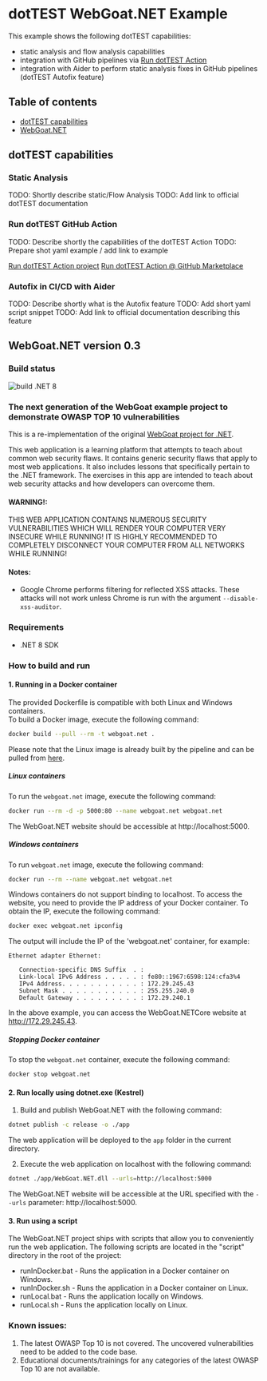 # dotTEST WebGoat.NET Example

This example shows the following dotTEST capabilities:

- static analysis and flow analysis capabilities
- integration with GitHub pipelines via [Run dotTEST Action](https://github.com/parasoft/run-dottest-action)
- integration with Aider to perform static analysis fixes in GitHub pipelines (dotTEST Autofix feature)

## Table of contents

- [dotTEST capabilities](#dotTEST-capabilities)
- [WebGoat.NET](#WebGoat.NET-version-0.3)

## dotTEST capabilities

### Static Analysis

TODO: Shortly describe static/Flow Analysis
TODO: Add link to official dotTEST documentation 

### Run dotTEST GitHub Action

TODO: Describe shortly the capabilities of the dotTEST Action
TODO: Prepare shot yaml example / add link to example

[Run dotTEST Action project](https://github.com/parasoft/run-dottest-action)
[Run dotTEST Action @ GitHub Marketplace](https://github.com/marketplace/actions/run-parasoft-dottest)


### Autofix in CI/CD with Aider

TODO: Describe shortly what is the Autofix feature
TODO: Add short yaml script snippet
TODO: Add link to official documentation describing this feature

## WebGoat.NET version 0.3

### Build status

![build .NET 8](https://github.com/tobyash86/WebGoat.NET/workflows/build%20.NET%208/badge.svg)

### The next generation of the WebGoat example project to demonstrate OWASP TOP 10 vulnerabilities

This is a re-implementation of the original [WebGoat project for .NET](https://github.com/rappayne/WebGoat.NET).

This web application is a learning platform that attempts to teach about
common web security flaws. It contains generic security flaws that apply to
most web applications. It also includes lessons that specifically pertain to
the .NET framework. The exercises in this app are intended to teach about 
web security attacks and how developers can overcome them.

#### WARNING!: 
THIS WEB APPLICATION CONTAINS NUMEROUS SECURITY VULNERABILITIES 
WHICH WILL RENDER YOUR COMPUTER VERY INSECURE WHILE RUNNING! IT IS HIGHLY
RECOMMENDED TO COMPLETELY DISCONNECT YOUR COMPUTER FROM ALL NETWORKS WHILE
RUNNING!

#### Notes:
 - Google Chrome performs filtering for reflected XSS attacks. These attacks
   will not work unless Chrome is run with the argument 
   `--disable-xss-auditor`.

### Requirements
- .NET 8 SDK

### How to build and run

#### 1. Running in a Docker container

The provided Dockerfile is compatible with both Linux and Windows containers.  
To build a Docker image, execute the following command:

```sh
docker build --pull --rm -t webgoat.net .
```

Please note that the Linux image is already built by the pipeline and can be pulled from [here](https://github.com/users/tobyash86/packages?repo_name=WebGoat.NET).

##### Linux containers

To run the `webgoat.net` image, execute the following command:

```sh
docker run --rm -d -p 5000:80 --name webgoat.net webgoat.net
```

The WebGoat.NET website should be accessible at http://localhost:5000.

##### Windows containers

To run `webgoat.net` image, execute the following command:

```sh
docker run --rm --name webgoat.net webgoat.net
```

Windows containers do not support binding to localhost. To access the website, you need to provide the IP address of your Docker container. To obtain the IP, execute the following command:

```sh
docker exec webgoat.net ipconfig
```
The output will include the IP of the 'webgoat.net' container, for example:

```
Ethernet adapter Ethernet:

   Connection-specific DNS Suffix  . : 
   Link-local IPv6 Address . . . . . : fe80::1967:6598:124:cfa3%4
   IPv4 Address. . . . . . . . . . . : 172.29.245.43
   Subnet Mask . . . . . . . . . . . : 255.255.240.0
   Default Gateway . . . . . . . . . : 172.29.240.1
```

In the above example, you can access the WebGoat.NETCore website at http://172.29.245.43.

##### Stopping Docker container

To stop the `webgoat.net` container, execute the following command:

```sh
docker stop webgoat.net
```

#### 2. Run locally using dotnet.exe (Kestrel)

1. Build and publish WebGoat.NET with the following command:

```sh
dotnet publish -c release -o ./app 
```

The web application will be deployed to the `app` folder in the current directory.

2. Execute the web application on localhost with the following command:

```sh
dotnet ./app/WebGoat.NET.dll --urls=http://localhost:5000
```

The WebGoat.NET website will be accessible at the URL specified with the `--urls` parameter: http://localhost:5000.

#### 3. Run using a script
The WebGoat.NET project ships with scripts that allow you to conveniently run the web application. The following scripts are located in the "script" directory in the root of the project:
- runInDocker.bat - Runs the application in a Docker container on Windows.
- runInDocker.sh - Runs the application in a Docker container on Linux.
- runLocal.bat - Runs the application locally on Windows.
- runLocal.sh - Runs the application locally on Linux.

### Known issues:

1. The latest OWASP Top 10 is not covered. The uncovered vulnerabilities need to be added to the code base.
2. Educational documents/trainings for any categories of the latest OWASP Top 10 are not available.



